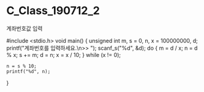 # C_Class_190712_2
계좌번호값 입력


#include <stdio.h>
void main()
{
	unsigned int m, s = 0, n, x = 100000000, d;
	printf("계좌번호를 입력하세요.\n>> ");
	scanf_s("%d", &d);
	do
	{
		m = d / x;
		n = d % x;
		s += m;
		d = n;
		x = x / 10;
	} while (x != 0);

	n = s % 10;
	printf("%d", n);
}
